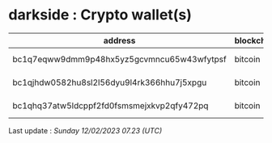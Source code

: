 # darkside : Crypto wallet(s)

| address | blockchain | Balance |
|---|---|---|
| bc1q7eqww9dmm9p48hx5yz5gcvmncu65w43wfytpsf | bitcoin | $ 4410283 |
| bc1qjhdw0582hu8sl2l56dyu9l4rk366hhu7j5xpgu | bitcoin | $ 249725 |
| bc1qhq37atw5ldcppf2fd0fsmsmejxkvp2qfy472pq | bitcoin | $ 4451309 |

Last update : _Sunday 12/02/2023 07.23 (UTC)_

